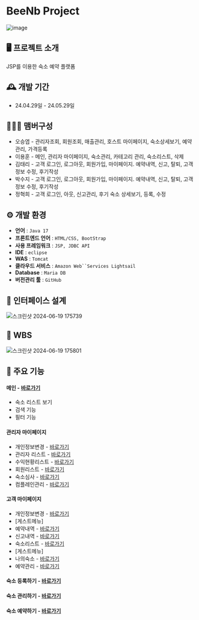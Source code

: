 # BeeNb Project
![image](https://github.com/TEAM-beeNb/BeeNb/assets/145954981/92a87e34-f57c-4caf-b192-ea3a41370276)

## 🖥️ 프로젝트 소개

JSP를 이용한 숙소 예약 플랫폼

## 🕰️ 개발 기간

-   24.04.29일 - 24.05.29일

## 🧑‍🤝‍🧑 맴버구성

-   오승엽 - 관리자조회, 회원조회, 매출관리, 호스트 마이페이지, 숙소상세보기, 예약관리, 가격등록
-   이용훈 - 메인, 관리자 마이페이지, 숙소관리, 카테고리 관리, 숙소리스트, 삭제
-   김태리 -  고객 로그인, 로그아웃, 회원가입, 마이페이지. 예약내역, 신고, 탈퇴, 고객정보 수정, 후기작성
-   박수지 - 고객 로그인, 로그아웃, 회원가입, 마이페이지. 예약내역, 신고, 탈퇴, 고객정보 수정, 후기작성
-   정혁희 - 고객 로그인, 아웃, 신고관리, 후기 숙소 상세보기, 등록, 수정
## ⚙️ 개발 환경

[](https://github.com/ChaeHyunWoo/SpringBoot-Project-MEGABOX#%EF%B8%8F-%EA%B0%9C%EB%B0%9C-%ED%99%98%EA%B2%BD)

-   **언어** : `Java 17`
-   **프론트엔드 언어** : `HTML/CSS, BootStrap`
-  **사용 프레임워크** : `JSP, JDBC API`
-   **IDE**  :  `eclipse`
-   **WAS**  :  `Tomcat`
-   **클라우드 서비스**  : `Amazon Web``Services Lightsail`
-   **Database**  : `Maria DB`
-   **버전관리 툴**  : `GitHub`

## 📌 인터페이스 설계
![스크린샷 2024-06-19 175739](https://github.com/TEAM-beeNb/BeeNb/assets/145954981/80ce9c54-5232-4a64-86c6-ca008731d8e2)

## 📌 WBS
![스크린샷 2024-06-19 175801](https://github.com/TEAM-beeNb/BeeNb/assets/145954981/474ed302-1003-44d5-9308-18c55406a406)

## 📌 주요 기능

[](https://github.com/ChaeHyunWoo/SpringBoot-Project-MEGABOX#-%EC%A3%BC%EC%9A%94-%EA%B8%B0%EB%8A%A5)

#### 메인 -  [바로가기](http://52.79.169.153/BeeNb/customer/customerRoomList.jsp)
-   숙소 리스트 보기
-   검색 기능
-   필터 기능

#### 관리자 마이페이지

-   개인정보변경 -  [바로가기](http://52.79.169.153/BeeNb/emp/empOne.jsp)
-   관리자 리스트 -  [바로가기](http://52.79.169.153/BeeNb/emp/empList.jsp)
-   수익현황리스트 -  [바로가기](http://52.79.169.153/BeeNb/emp/revenueList.jsp)
-    회원리스트 -  [바로가기](http://52.79.169.153/BeeNb/emp/customerList.jsp)
-   숙소심사 -  [바로가기](http://52.79.169.153/BeeNb/emp/pendingRoomList.jsp)
-   컴플레인관리 -  [바로가기](http://52.79.169.153/BeeNb/emp/vocList.jsp)

#### 고객 마이페이지

-   개인정보변경  -  [바로가기](http://52.79.169.153/BeeNb/customer/customerOne.jsp)
-   [게스트메뉴]
-   예약내역 -  [바로가기](http://52.79.169.153/BeeNb/customer/customerBookingList.jsp)
-   신고내역 -  [바로가기](http://52.79.169.153/BeeNb/customer/customerComplainList.jsp)
-   숙소리스트 -  [바로가기](http://52.79.169.153/BeeNb/customer/customerRoomList.jsp)
-   [게스트메뉴]
- 나의숙소 -  [바로가기](http://52.79.169.153/BeeNb/customer/hostRoomList.jsp)
- 예약관리 -  [바로가기](http://52.79.169.153/BeeNb/customer/hostBookingList.jsp)
#### 숙소 등록하기 -  [바로가기](http://52.79.169.153/BeeNb/customer/addRoomForm.jsp)

#### 숙소 관리하기 -  [바로가기](http://52.79.169.153/BeeNb/emp/pendingRoomList.jsp)

#### 숙소 예약하기 -  [바로가기](http://52.79.169.153/BeeNb/customer/customerRoomOne.jsp?roomNo=1)
